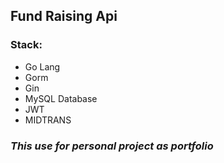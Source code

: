 ## Fund Raising Api

### Stack: 
- Go Lang
- Gorm
- Gin
- MySQL Database
- JWT
- MIDTRANS


### _This use for personal project as portfolio_